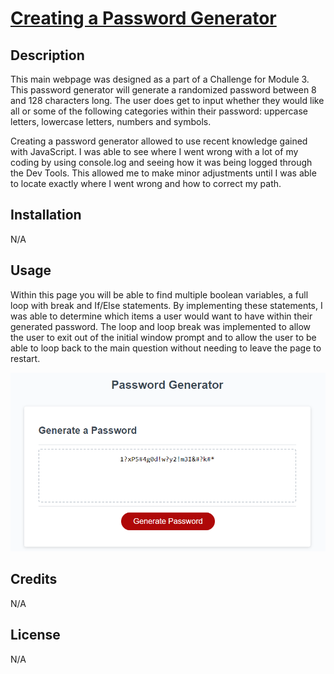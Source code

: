 # <a href="https://jjohnson673.github.io/Password-Generator/" target="_blank">Creating a Password Generator</a>

## Description

This main webpage was designed as a part of a Challenge for Module 3. This password generator will generate a randomized password between 8 and 128 characters long. The user does get to input whether they would like all or some of the following categories within their password: uppercase letters, lowercase letters, numbers and symbols.

Creating a password generator allowed to use recent knowledge gained with JavaScript. I was able to see where I went wrong with a lot of my coding by using console.log and seeing how it was being logged through the Dev Tools. This allowed me to make minor adjustments until I was able to locate exactly where I went wrong and how to correct my path.

## Installation

N/A


## Usage

Within this page you will be able to find multiple boolean variables, a full loop with break and If/Else statements. By implementing these statements, I was able to determine which items a user would want to have within their generated password. The loop  and loop break was implemented to allow the user to exit out of the initial window prompt and to allow the user to be able to loop back to the main question without needing to leave the page to restart.


![Password Generator](./Assets/Images/PasswordGenerator.png)


## Credits

N/A

## License

N/A

